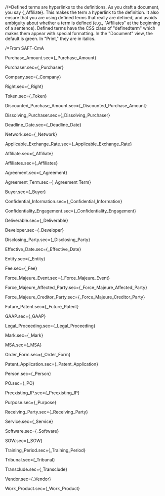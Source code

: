 //=Defined terms are hyperlinks to the definitions.  As you draft a document, you say {_Affiliate}.  This makes the term a hyperlink to the definition.  It also ensure that you are using defined terms that really are defined, and avoids ambiguity about whether a term is defined (e.g., "Affiliates" at the beginning of a sentence).  Defined terms have the CSS class of "definedterm" which makes them appear with special formatting.  In the "Document" view, the default is green.  In "Print," they are in italics.

/=From SAFT-CmA

Purchase_Amount.sec={_Purchase_Amount}

Purchaser.sec={_Purchaser}

Company.sec={_Company}

Right.sec={_Right}

Token.sec={_Token}

Discounted_Purchase_Amount.sec={_Discounted_Purchase_Amount}

Dissolving_Purchaser.sec={_Dissolving_Purchaser}

Deadline_Date.sec={_Deadline_Date}

Network.sec={_Network}

Applicable_Exchange_Rate.sec={_Applicable_Exchange_Rate}

Affiliate.sec={_Affiliate}

Affiliates.sec={_Affiliates}

Agreement.sec={_Agreement}

Agreement_Term.sec={_Agreement Term}

Buyer.sec={_Buyer}

Confidential_Information.sec={_Confidential_Information}

Confidentiality_Engagement.sec={_Confidentiality_Engagement}

Deliverable.sec={_Deliverable}

Developer.sec={_Developer}

Disclosing_Party.sec={_Disclosing_Party}

Effective_Date.sec={_Effective_Date}

Entity.sec={_Entity}

Fee.sec={_Fee}

Force_Majeure_Event.sec={_Force_Majeure_Event}

Force_Majeure_Affected_Party.sec={_Force_Majeure_Affected_Party}

Force_Majeure_Creditor_Party.sec={_Force_Majeure_Creditor_Party}

Future_Patent.sec={_Future_Patent}

GAAP.sec={_GAAP}

Legal_Proceeding.sec={_Legal_Proceeding}

Mark.sec={_Mark}

MSA.sec={_MSA}

Order_Form.sec={_Order_Form}

Patent_Application.sec={_Patent_Application}

Person.sec={_Person}

PO.sec={_PO}

Preexisting_IP.sec={_Preexisting_IP}

Purpose.sec={_Purpose}

Receiving_Party.sec={_Receiving_Party}

Service.sec={_Service}

Software.sec={_Software}

SOW.sec={_SOW}

Training_Period.sec={_Training_Period}

Tribunal.sec={_Tribunal}

Transclude.sec={_Transclude}

Vendor.sec={_Vendor}

Work_Product.sec={_Work_Product}